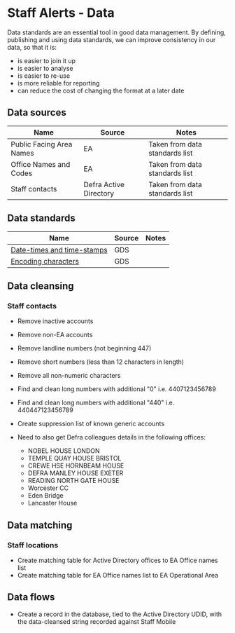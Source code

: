 # Staff Alerts - Data 

Data standards are an essential tool in good data management. By defining, publishing and using data standards, we can improve consistency in our data, so that it is:

* is easier to join it up
* is easier to analyse
* is easier to re-use
* is more reliable for reporting
* can reduce the cost of changing the format at a later date

## Data sources

| Name                         | Source                  | Notes  | 
| -------------                |------------             |------- |
| Public Facing Area Names     | EA                      | Taken from data standards list |
| Office Names and Codes       | EA                      | Taken from data standards list |
| Staff contacts               | Defra Active Directory  | Taken from data standards list |


## Data standards

| Name                                                                                                                                       | Source          | Notes  | 
| -------------                                                                                                                              |------------     |------- |
| [Date-times and time-stamps](https://www.gov.uk/government/publications/open-standards-for-government/date-times-and-time-stamps-standard) | GDS             |        |
| [Encoding characters](https://www.gov.uk/government/publications/open-standards-for-government/cross-platform-character-encoding-profile)  | GDS             |        |


## Data cleansing

### Staff contacts

* Remove inactive accounts
* Remove non-EA accounts
* Remove landline numbers (not beginning 447)
* Remove short numbers (less than 12 characters in length)
* Remove all non-numeric characters
* Find and clean long numbers with additional "0" i.e. 4407123456789
* Find and clean long numbers with additional "440" i.e. 440447123456789

* Create suppression list of known generic accounts

* Need to also get Defra colleagues details in the following offices:
    * NOBEL HOUSE LONDON
    * TEMPLE QUAY HOUSE BRISTOL 
    * CREWE HSE HORNBEAM HOUSE
    * DEFRA MANLEY HOUSE EXETER
    * READING NORTH GATE HOUSE
    * Worcester CC 
    * Eden Bridge 
    * Lancaster House

## Data matching

### Staff locations

* Create matching table for Active Directory offices to EA Office names list
* Create matching table for EA Office names list to EA Operational Area




## Data flows

* Create a record in the database, tied to the Active Directory UDID, with the data-cleansed string recorded against Staff Mobile
